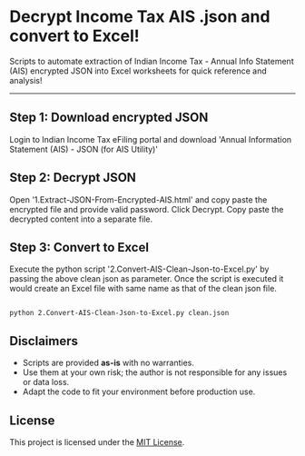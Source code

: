 # Decrypt Income Tax AIS .json and convert to Excel!

Scripts to automate extraction of Indian Income Tax - Annual Info Statement (AIS) encrypted JSON into Excel worksheets for quick reference and analysis!

---

## Step 1: Download encrypted JSON

Login to Indian Income Tax eFiling portal and download 'Annual Information Statement (AIS) - JSON (for AIS Utility)'

## Step 2: Decrypt JSON 

Open '1.Extract-JSON-From-Encrypted-AIS.html' and copy paste the encrypted file and provide valid password. Click Decrypt. Copy paste the decrypted content into a separate file.

## Step 3: Convert to Excel

Execute the python script '2.Convert-AIS-Clean-Json-to-Excel.py' by passing the above clean json as parameter. Once the script is executed it would create an Excel file with same name as that of the clean json file.

```

python 2.Convert-AIS-Clean-Json-to-Excel.py clean.json

```


## Disclaimers

- Scripts are provided **as-is** with no warranties.  
- Use them at your own risk; the author is not responsible for any issues or data loss.  
- Adapt the code to fit your environment before production use.  

## License
This project is licensed under the [MIT License](LICENSE).  
